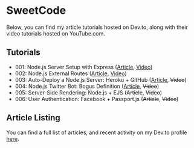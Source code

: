 # SweetCode
Below, you can find my article tutorials hosted on Dev.to, along with their video tutorials hosted on YouTube.com.
## Tutorials
- 001: Node.js Server Setup with Express ([Article](https://dev.to/ryhenness/nodejs--express-server-setup-6ch), [Video](https://www.youtube.com/watch?v=HkK5lGx9DRU))
- 002: Node.js External Routes ([Article](https://dev.to/ryhenness/external-routes-with-nodejs-1ni), [Video](https://www.youtube.com/watch?v=ctUH5Hj6WLM))
- 003: Auto-Deploy a Node.js Server: Heroku + GitHub ([Article](https://dev.to/ryhenness/auto-deploy-a-nodejs-server-heroku--github-em), ~~Video~~)
- 004: Node.js Twitter Bot: Bogus Definition ([Article](https://dev.to/ryhenness/nodejs-twitter-bot-bogus-definition-dmm), ~~Video~~)
- 005: Server-Side Rendering: Node.js + EJS (~~Article~~, ~~Video~~)
- 006: User Authentication: Facebook + Passport.js (~~Article~~, ~~Video~~)
## Article Listing
You can find a full list of articles, and recent activity on my Dev.to profile [here](https://dev.to/ryhenness).
